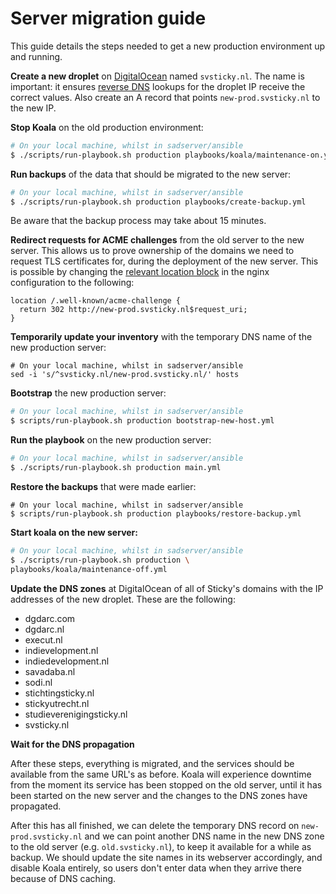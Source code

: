 # Server migration guide

This guide details the steps needed to get a new production environment up and
running.

**Create a new droplet** on [DigitalOcean] named `svsticky.nl`. The name is
important: it ensures [reverse DNS] lookups for the droplet IP receive the
correct values. Also create an A record that points `new-prod.svsticky.nl` to
the new IP.

**Stop Koala** on the old production environment:

```bash
# On your local machine, whilst in sadserver/ansible
$ ./scripts/run-playbook.sh production playbooks/koala/maintenance-on.yml
```

**Run backups** of the data that should be migrated to the new server:

<!-- The backup script should be changed to take multiple sources -->
```bash
# On your local machine, whilst in sadserver/ansible
$ ./scripts/run-playbook.sh production playbooks/create-backup.yml
```
Be aware that the backup process may take about 15 minutes.

**Redirect requests for ACME challenges** from the old server to the new server.
This allows us to prove ownership of the domains we need to request TLS
certificates for, during the deployment of the new server. This is possible by
changing the [relevant location
block](../ansible/templates/etc/nginx/sites-available/default.conf.j2#L20) in
the nginx configuration to the following:

```
location /.well-known/acme-challenge {
  return 302 http://new-prod.svsticky.nl$request_uri;
}
```

**Temporarily update your inventory** with the temporary DNS name of the new
production server:

```
# On your local machine, whilst in sadserver/ansible
sed -i 's/^svsticky.nl/new-prod.svsticky.nl/' hosts
```

**Bootstrap** the new production server:

```bash
# On your local machine, whilst in sadserver/ansible
$ scripts/run-playbook.sh production bootstrap-new-host.yml
```

**Run the playbook** on the new production server:

```bash
# On your local machine, whilst in sadserver/ansible
$ ./scripts/run-playbook.sh production main.yml
```

**Restore the backups** that were made earlier:

```
# On your local machine, whilst in sadserver/ansible
$ scripts/run-playbook.sh production playbooks/restore-backup.yml
```

**Start koala on the new server:**

```bash
# On your local machine, whilst in sadserver/ansible
$ ./scripts/run-playbook.sh production \
playbooks/koala/maintenance-off.yml
```

**Update the DNS zones** at DigitalOcean of all of Sticky's domains with the IP
addresses of the new droplet. These are the following:

 - dgdarc.com
 - dgdarc.nl
 - execut.nl
 - indievelopment.nl
 - indiedevelopment.nl
 - savadaba.nl
 - sodi.nl
 - stichtingsticky.nl
 - stickyutrecht.nl
 - studieverenigingsticky.nl
 - svsticky.nl

**Wait for the DNS propagation**

After these steps, everything is migrated, and the services should be available
from the same URL's as before. Koala will experience downtime from the moment
its service has been stopped on the old server, until it has been started on
the new server and the changes to the DNS zones have propagated.

After this has all finished, we can delete the temporary DNS record on
`new-prod.svsticky.nl` and we can point another DNS name in the new DNS zone
to the old server (e.g. `old.svsticky.nl`), to keep it available for a while as
backup. We should update the site names in its webserver accordingly, and
disable Koala entirely, so users don't enter data when they arrive there because
of DNS caching.

 [reverse DNS]:https://en.wikipedia.org/wiki/Reverse_DNS_lookup
 [DigitalOcean]:https://cloud.digitalocean.com/dashboard
